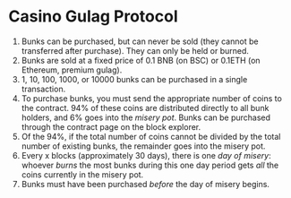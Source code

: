 # Casino Gulag Protocol

1. Bunks can be purchased, but can never be sold (they cannot be transferred after purchase). They can only be held or burned.
2. Bunks are sold at a fixed price of 0.1 BNB (on BSC) or 0.1ETH (on Ethereum, premium gulag).
3. 1, 10, 100, 1000, or 10000 bunks can be purchased in a single transaction.
4. To purchase bunks, you must send the appropriate number of coins to the contract. 94% of these coins are distributed directly to all bunk holders, and 6% goes into the *misery pot*. Bunks can be purchased through the contract page on the block explorer.
5. Of the 94%, if the total number of coins cannot be divided by the total number of existing bunks, the remainder goes into the misery pot.
6. Every x blocks (approximately 30 days), there is one *day of misery*: whoever *burns* the most bunks during this one day period gets *all* the coins currently in the misery pot. 
7. Bunks must have been purchased *before* the day of misery begins.
